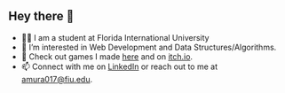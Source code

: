 ## Hey there 👋
- 👨‍🎓 I am a student at Florida International University
- 🔭 I’m interested in Web Development and Data Structures/Algorithms.
- 🌱 Check out games I made [here](https://amrmur.github.io/) and on [itch.io](https://amrmur.itch.io).
- 📫 Connect with me on [LinkedIn](https://www.linkedin.com/in/amrit-murali/) or reach out to me at amura017@fiu.edu.

<!--
**AmritMurali/AmritMurali** is a ✨ _special_ ✨ repository because its `README.md` (this file) appears on your GitHub profile.

Here are some ideas to get you started:

- 🔭 I’m currently working on ...
- 🌱 I’m currently learning ...
- 👯 I’m looking to collaborate on ...
- 🤔 I’m looking for help with ...
- 💬 Ask me about ...
- 📫 How to reach me: ...
- 😄 Pronouns: ...
- ⚡ Fun fact: ...
-->
